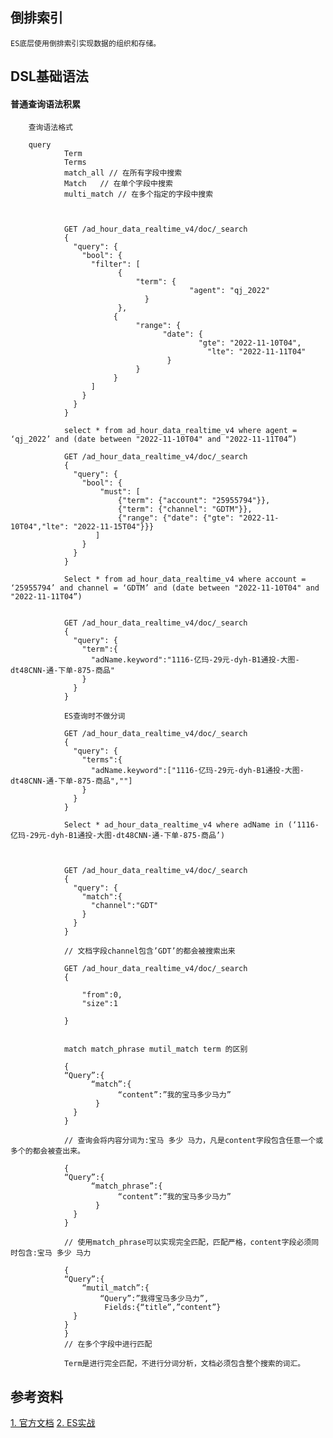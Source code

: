 

## 倒排索引

    ES底层使用倒排索引实现数据的组织和存储。




## DSL基础语法

#### 普通查询语法积累


        查询语法格式

        query 
                Term
                Terms
                match_all // 在所有字段中搜索
                Match   // 在单个字段中搜索
                multi_match // 在多个指定的字段中搜索



                GET /ad_hour_data_realtime_v4/doc/_search
                {
                  "query": {
                    "bool": {
                      "filter": [
                            {
                                "term": {
                                            "agent": "qj_2022"
                                  }
                            },
                           {
                                "range": {
                                      "date": {
                                              "gte": "2022-11-10T04",
                                                "lte": "2022-11-11T04"
                                       }
                                }
                           }
                      ]
                    }
                  }
                }

                select * from ad_hour_data_realtime_v4 where agent = ‘qj_2022’ and (date between "2022-11-10T04" and "2022-11-11T04”)

                GET /ad_hour_data_realtime_v4/doc/_search
                {
                  "query": {
                    "bool": {
                        "must": [
                            {"term": {"account": "25955794"}},
                            {"term": {"channel": "GDTM"}},
                            {"range": {"date": {"gte": "2022-11-10T04","lte": "2022-11-15T04"}}}
                       ]
                    }
                  }
                }

                Select * from ad_hour_data_realtime_v4 where account = ‘25955794’ and channel = ‘GDTM’ and (date between "2022-11-10T04" and "2022-11-11T04”)


                GET /ad_hour_data_realtime_v4/doc/_search
                {
                  "query": {
                    "term":{
                      "adName.keyword":"1116-亿玛-29元-dyh-B1通投-大图-dt48CNN-通-下单-875-商品"
                    }
                  }
                }

                ES查询时不做分词

                GET /ad_hour_data_realtime_v4/doc/_search
                {
                  "query": {
                    "terms":{
                      "adName.keyword":["1116-亿玛-29元-dyh-B1通投-大图-dt48CNN-通-下单-875-商品",""]
                    }
                  }
                }

                Select * ad_hour_data_realtime_v4 where adName in (‘1116-亿玛-29元-dyh-B1通投-大图-dt48CNN-通-下单-875-商品’)



                GET /ad_hour_data_realtime_v4/doc/_search
                {
                  "query": {
                    "match":{
                      "channel":"GDT"
                    }
                  }  
                }

                // 文档字段channel包含’GDT’的都会被搜索出来

                GET /ad_hour_data_realtime_v4/doc/_search
                {

                    "from":0,
                    "size":1

                }


                match match_phrase mutil_match term 的区别

                {
                “Query”:{
                      “match”:{
                            “content”:”我的宝马多少马力”
                       }
                  }
                }

                // 查询会将内容分词为:宝马 多少 马力，凡是content字段包含任意一个或多个的都会被查出来。

                {
                “Query”:{
                      “match_phrase”:{
                            “content”:”我的宝马多少马力”
                       }
                  }
                }

                // 使用match_phrase可以实现完全匹配，匹配严格，content字段必须同时包含:宝马 多少 马力

                {
                “Query”:{
                    “mutil_match”:{
                        “Query”:”我得宝马多少马力”,
                         Fields:{“title”,”content”}
                  }
                }
                }
                // 在多个字段中进行匹配

                Term是进行完全匹配，不进行分词分析，文档必须包含整个搜索的词汇。

## 参考资料

[1. 官方文档](https://www.elastic.co/cn/webinars/getting-started-elasticsearch)
[2. ES实战]()
